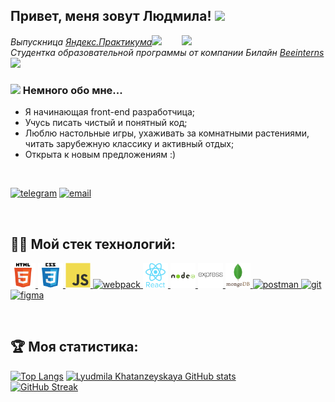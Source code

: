 <h2> Привет, меня зовут Людмила! <img src="https://media.giphy.com/media/mGcNjsfWAjY5AEZNw6/giphy.gif" width="80"></h2>
<img align='right' src="https://i.postimg.cc/3xwrv9MD/I-love-to-design-illustrate-and-eat-pizza.gif" width="230">
<p><em>Выпускница <a href="https://practicum.yandex.ru">Яндекс.Практикума</a><img src="https://media.giphy.com/media/fYSnHlufseco8Fh93Z/giphy.gif" width="30"></br>Студентка образовательной программы от компании Билайн <a href="https://www.beeline-interns.ru/"> Beeinterns</a><img src="https://media.giphy.com/media/WUlplcMpOCEmTGBtBW/giphy.gif" width="30"> 
</em></p>

### <img src="https://media.giphy.com/media/VgCDAzcKvsR6OM0uWg/giphy.gif" width="50"> Немного обо мне...  
- Я начинающая front-end разработчица;
- Учусь писать чистый и понятный код;
- Люблю настольные игры, ухаживать за комнатными растениями, читать зарубежную классику и
активный отдых;
- Открыта к новым предложениям :)
<br>

[![telegram](https://img.shields.io/static/v1?label&message=ytvlnv&color=beige&logo=telegram)](https://t.me/ytvlnv)
[![email](https://img.shields.io/static/v1?label&message=lyudmila.khatanzeyskaya@yandex.ru&color=white&logo=gmail)](mailto:lyudmila.khatanzeyskaya@yandex.ru)

<br>

## :supervillain_woman: Мой стек технологий: ##
<p align="left">
    <a href="https://www.w3.org/html/" target="_blank"> <img src="https://raw.githubusercontent.com/devicons/devicon/master/icons/html5/html5-original-wordmark.svg" alt="html5" width="40" height="40"/> </a>
    <a href="https://www.w3schools.com/css/" target="_blank"> <img src="https://raw.githubusercontent.com/devicons/devicon/master/icons/css3/css3-original-wordmark.svg" alt="css3" width="40" height="40"/> </a>
    <a href="https://developer.mozilla.org/en-US/docs/Web/JavaScript" target="_blank"> <img src="https://raw.githubusercontent.com/devicons/devicon/master/icons/javascript/javascript-original.svg" alt="javascript" width="40" height="40"/> </a>
<a href="https://webpack.js.org/" target="_blank"> <img src="https://www.vectorlogo.zone/logos/js_webpack/js_webpack-icon.svg" alt="webpack" width="40" height="40"/> </a>
<a href="https://reactjs.org/" target="_blank"> <img src="https://raw.githubusercontent.com/devicons/devicon/master/icons/react/react-original-wordmark.svg" alt="react" width="40" height="40"/> </a>
<a href="https://nodejs.org" target="_blank"> <img src="https://raw.githubusercontent.com/devicons/devicon/master/icons/nodejs/nodejs-original-wordmark.svg" alt="nodejs" width="40" height="40"/> </a>
    <a href="https://expressjs.com" target="_blank"> <img src="https://raw.githubusercontent.com/devicons/devicon/master/icons/express/express-original-wordmark.svg" alt="express" width="40" height="40"/> </a>
    <a href="https://www.mongodb.com/" target="_blank"> <img src="https://raw.githubusercontent.com/devicons/devicon/master/icons/mongodb/mongodb-original-wordmark.svg" alt="mongodb" width="40" height="40"/> </a>
<a href="https://www.postman.com/" target="_blank"> <img src="https://www.vectorlogo.zone/logos/getpostman/getpostman-icon.svg" alt="postman" width="40" height="40"/> </a>
<a href="https://git-scm.com/" target="_blank"> <img src="https://www.vectorlogo.zone/logos/git-scm/git-scm-icon.svg" alt="git" width="40" height="40"/> </a>
<a href="https://www.figma.com" target="_blank"> <img src="https://www.vectorlogo.zone/logos/figma/figma-icon.svg" alt="figma" width="40" height="40"/> </a>
    </p>
<br>

## :trophy: Моя статистика: ##
[![Top Langs](https://github-readme-stats.vercel.app/api/top-langs/?username=lusyaknowssomething&layout=compact&theme=graywhite&card_width=445)](https://github.com/lusyaknowssomething)
[![Lyudmila Khatanzeyskaya GitHub stats](https://github-readme-stats.vercel.app/api?username=lusyaknowssomething&theme=graywhite&count_private=true&show_icons=true&hide=stars,issues)](https://github.com/lusyaknowssomething)
<br>
[![GitHub Streak](https://github-readme-streak-stats.herokuapp.com/?user=lusyaknowssomething)](https://git.io/streak-stats)
